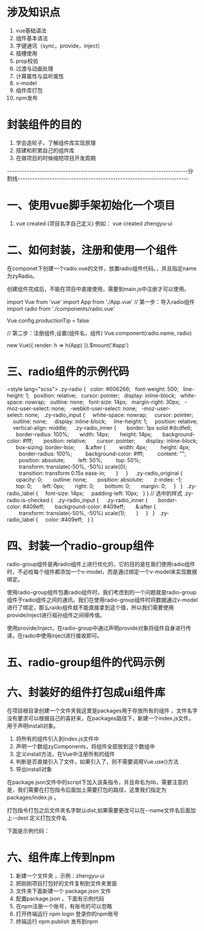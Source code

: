 # 涉及知识点

1. vue基础语法
2. 组件基本语法
3. 字键通讯（sync，provide，inject）
4. 插槽使用
5. prop校验
6. 过渡与动画处理
7. 计算属性与监听属性
8. v-model
9. 组件库打包
10. npm发布

# 封装组件的目的

1. 学会造轮子，了解组件库实现原理
2. 搭建和积累自己的组件库
3. 在做项目的时候缩短项目开发周期



--------------------------------------------------------------------------分割线----------------------------------------------------------------------



# 一、使用vue脚手架初始化一个项目

1.  vue created (项目名字自己定义)     例如： vue created zhengyu-ui



# 二、如何封装，注册和使用一个组件

在componet下创建一个radio.vue的文件，放置radio组件代码。，并且指定name为zyRadio。

<template>
  <label class="zy-radio"
   单选框组件
  </label>
</template>

<script>
export default {
  name: 'zyRadio'
}
</script>    

<style lang="scss">
</style>

创建组件完成后，不能在项目中直接使用，需要到main.js中注册才可以使用。

import Vue from 'vue'
import App from './App.vue'
// 第一步：导入radio组件
import radio from './components/radio.vue'

Vue.config.productionTip = false

// 第二步：注册组件,设置(组件名，组件)
Vue.component(radio.name, radio)

new Vue({
  render: h => h(App)
}).$mount('#app')



# 三、radio组件的示例代码

<template>
 <label class="zy-radio"
         :class="{'is-checked': label == model}">
    <span class="zy-radio_input">
      <span class="zy-radio_inner"></span>
      <input type="radio"
             class="zy-radio_original"
             :value="label"
             v-model="model">
    </span>
    <span class="zy-radio_label">
      <slot></slot>
      <template v-if="!$slots.default">{{label}}</template>
    </span>
  </label>
</template>

<script>
export default {
  name: 'zyRadio',
  props: {
    label: {
      type: [String, Number, Boolean],
      defualt: ''
    },
    value: null
  },
  inject: {
    RadioGroup: {
      default: ''
    }
  },
  // computed: {
  //   model: {
  //     get () {
  //       return this.isRadioGroup ? this.RadioGroup.value : this.value
  //     },
  //     set (value) {
  //       this.isRadioGroup ? this.RadioGroup.$emit('input', value) : this.$emit('input', value)
  //     }
  //   },
  //   isRadioGroup () {
  //     return !!this.RadioGroup
  //   }
  // },
  data () {
    return {
      model: this.isRadioGroup() ? this.RadioGroup.value : this.value
    }
  },
  watch: {
    value (val) {
      this.model = val
    },
    'RadioGroup.value' (val) {
      this.model = val
    },
    model (val) {
      this.isRadioGroup() ? this.RadioGroup.$emit('input', val) : this.$emit('input', val)
    }
  },
  methods: {
    isRadioGroup () {
      return !!this.RadioGroup
    }
  }
}
</script>

<style lang="scss">
.zy-radio {
  color: #606266;
  font-weight: 500;
  line-height: 1;
  position: relative;
  cursor: pointer;
  display: inline-block;
  white-space: nowrap;
  outline: none;
  font-size: 14px;
  margin-right: 30px;
  -moz-user-select: none;
  -webkit-user-select: none;
  -moz-user-select: none;
  .zy-radio_input {
    white-space: nowrap;
    cursor: pointer;
    outline: none;
    display: inline-block;
    line-height: 1;
    position: relative;
    vertical-align: middle;
    .zy-radio_inner {
      border: 1px solid #dcdfe6;
      border-radius: 100%;
      width: 14px;
      height: 14px;
      background-color: #fff;
      position: relative;
      cursor: pointer;
      display: inline-block;
      box-sizing: border-box;
      &:after {
        width: 4px;
        height: 4px;
        border-radius: 100%;
        background-color: #fff;
        content: "";
        position: absolute;
        left: 50%;
        top: 50%;
        transform: translate(-50%, -50%) scale(0);
        transition: transform 0.15s ease-in;
      }
    }
    .zy-radio_original {
      opacity: 0;
      outline: none;
      position: absolute;
      z-index: -1;
      top: 0;
      left: 0px;
      right: 0;
      bottom: 0;
      margin: 0;
    }
  }
  .zy-radio_label {
    font-size: 14px;
    padding-left: 10px;
  }
}
// 选中的样式
.zy-radio.is-checked {
  .zy-radio_input {
    .zy-radio_inner {
      border-color: #409eff;
      background-color: #409eff;
      &:after {
        transform: translate(-50%, -50%) scale(1);
      }
    }
  }
  .zy-radio_label {
    color: #409eff;
  }
}
</style>



# 四、封装一个radio-group组件

radio-group组件是再radio组件上进行优化的，它的目的是在我们使用radio组件时，不必给每个组件都添加一个v-model，而是通过绑定一个v-model来实现数据绑定。

使用radio-group组件包裹radio组件时，我们考虑到的一个问题就是radio-group组件于radio组件之间的通讯。我们在使用radio-group组件时将数据通过v-model进行了绑定，那么raido组件就不能直接拿到这个值，所以我们需要使用provide/inject进行祖孙组件之间得传值。

使用provide/inject，在radio-group中通过声明provide对象将组件自身进行传递，在radio中使用inject进行接收即可。


# 五、radio-group组件的代码示例

<template>
      <div class="zy-radio-group">
          <slot></slot>
      </div>
</template>

<script>
export default {
  name: 'zyRadioGroup',
  provide () {
    return {
      RadioGroup: this
    }
  },
  props: {
    value: null
  }
}
</script>



# 六、封装好的组件打包成ui组件库

在项目根目录创建一个文件夹我这里是packages用于存放所有的组件 ，文件名字没有要求可以根据自己的喜好来，在packages路径下，新建一个index.js文件，用于声明install对象。 

1. 将所有的组件引入到index.js文件中
2. 声明一个数组zyComponents，将组件全部放到这个数组中
3. 定义install方法，在Vue中注册所有的组件
4. 判断是否直接引入了文件，如果引入了，则不需要调用Vue.use()方法
5. 导出install对象

<script>
// index.js示例代码
import zyRadio from './zy-radio/zy-radio.vue'
import zyRadioGroup from './zy-radio-group/zy-radio-group.vue'
const zyComponents = [
	zyRadio,
    zyRadioGroup
]
const install = function (Vue) {
  // 注册所有的组件
  zyComponents.forEach(component => {
    Vue.component(component.name, component)
  })
}
// 判断是否直接引入文件，如果是，就不用调用Vue.use()
if (typeof window !== 'undefined' && window.Vue) {
  install(window.Vue)
}
// 导出install方法
export default {
  install
}
</script>

在package.json文件中的script下加入该条指令，并且命名为lib，需要注意的是，我们需要在打包指令后面加上需要打包的路径，这里我们指定为 packages/index.js 。

打包指令打包之后文件夹名字默认dist,如果需要更改可以在--name文件名后面加上--dest 定义打包文件名

下面是示例代码：

<script>
"scripts": {
    "lib": "vue-cli-service build --target lib --name zhengyu-ui packages/index.js",
    "libs": "vue-cli-service build --target lib --name zhengyu-ui --dest lib index.js"
},
</script>



# 六、组件库上传到npm 

1. 新建一个文件夹 ，示例：zhengyu-ui
2. 把刚刚项目打包好的文件复制到文件夹里面
3. 文件夹下面新建一个 package.json 文件
4. 配置package.json  ，下面有示例代码
5. 在npm注册一个账号，有账号的可以忽略
6. 打开终端运行 npm login 登录你的npm账号
7. 终端运行 npm publish 发布到npm

<script>
{
 // 这是发布到npm的包名，发布成功之后可以直接通过npm i zhengyu-ui 下载，
 // 发布到npm上面包名一定要是npm上面没有的，否则不能上传
 "name": "zhengyu-ui",
 // 版本号
 "version": "0.1.1",
 // 如果想把包发布到npm上，我们需要将其设置位公有的包："private": false,
 "private": false,
 // 入口文件路径
 "main": "lib/zhengyu-ui.umd.min.js"
}
</script>

